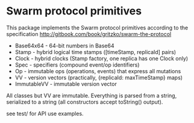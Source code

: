 # Swarm protocol primitives #

This package implements the Swarm protocol primitives according to the
specification http://gitbook.com/book/gritzko/swarm-the-protocol

* Base64x64 - 64-bit numbers in Base64
* Stamp - hybrid logical time stamps ([timeStamp, replicaId] pairs)
* Clock - hybrid clocks (Stamp factory, one replica has one Clock only)
* Spec - specifiers (compound event/op identifiers)
* Op - immutable ops (operations, events) that express all mutations
* VV - version vectors (practically, {replicaId: maxTimeStamp} maps)
* ImmutableVV - immutable version vector

All classes but VV are immutable.
Everything is parsed from a string, serialized to a string (all
constructors accept toString() output).

see test/ for API use examples.
